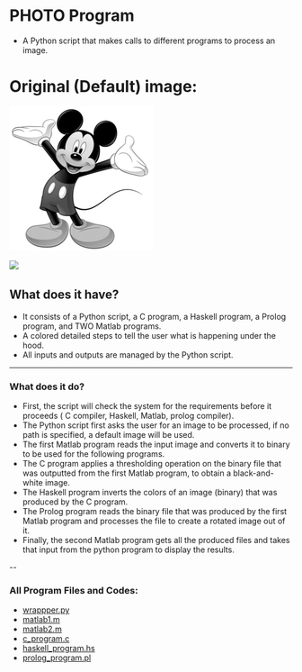 # PHOTO Program

- A Python script that makes calls to different programs to process an image.

# Original (Default) image:

![](https://github.com/AlanShami/photo_a_python_script/blob/main/mickey-1.png)

<!-- Insert a gif  -->
![](https://github.com/AlanShami/photo_a_python_script/blob/main/Assignment%205%20-%20demo.gif)


## What does it have?
- It consists of a Python script, a C program, a Haskell program, a Prolog program, and TWO Matlab programs. 
- A colored detailed steps to tell the user what is happening under the hood. 
- All inputs and outputs are managed by the Python script. 
___
### What does it do?
- First, the script will check the system for the requirements before it proceeds ( C compiler, Haskell, Matlab, prolog compiler).
- The Python script first asks the user for an image to be processed, if no path is specified, a default image will be used.
- The first Matlab program reads the input image and converts it to binary to be used for the following programs.
- The C program applies a thresholding operation on the binary file that was outputted from the first Matlab program, to obtain a black-and-white image.
- The Haskell program inverts the colors of an image (binary) that was produced by the C program.
- The Prolog program reads the binary file that was produced by the first Matlab program and processes the file to create a rotated image out of it. 
- Finally, the second Matlab program gets all the produced files and takes that input from the python program to display the results. 

<!-- Insert a vid demo -->
--

### All Program Files and Codes:
- [wrappper.py](https://github.com/AlanShami/photo_a_python_script/blob/main/wrapper.py)
- [matlab1.m](https://github.com/AlanShami/photo_a_python_script/blob/main/matlab1.m)
- [matlab2.m](https://github.com/AlanShami/photo_a_python_script/blob/main/matlab2.m)
- [c_program.c](https://github.com/AlanShami/photo_a_python_script/blob/main/c_program.c)
- [haskell_program.hs](https://github.com/AlanShami/photo_a_python_script/blob/main/haskell_program.hs)
- [prolog_program.pl](https://github.com/AlanShami/photo_a_python_script/blob/main/prolog_program.pl)
